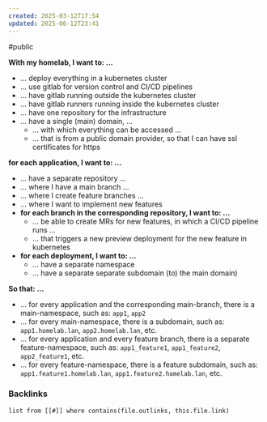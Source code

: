 ```yaml
---
created: 2025-03-12T17:54
updated: 2025-06-12T23:41
---
```

#public

**With my homelab, I want to: ...**
- ... deploy everything in a kubernetes cluster
- ... use gitlab for version control and CI/CD pipelines
- ... have gitlab running outside the kubernetes cluster
- ... have gitlab runners running inside the kubernetes cluster
- ... have one repository for the infrastructure
- ... have a single (main) domain, …
   - ... with which everything can be accessed ...
   - ... that is from a public domain provider, so that I can have ssl certificates for https

**for each application, I want to: ...**
- ... have a separate repository ...
- ... where I have a main branch ...
- ... where I create feature branches ...
- ... where I want to implement new features
- **for each branch in the corresponding repository, I want to: ...**
	- ... be able to create MRs for new features, in which a CI/CD pipeline runs ...
	- ... that triggers a new preview deployment for the new feature in kubernetes
- **for each deployment, I want to: ...**
	- ... have a separate namespace
	- ... have a separate separate subdomain (to) the main domain)


**So that: ...**
- ... for every application and the corresponding main-branch, there is a main-namespace, such as: `app1`, `app2`
- ... for every main-namespace, there is a subdomain, such as: `app1.homelab.lan`, `app2.homelab.lan`, etc.
- ... for every application and every feature branch, there is a separate  feature-namespace, such as: `app1_feature1`, `app1_feature2`, `app2_feature1`, etc.
- ... for every feature-namespace, there is a feature subdomain, such as: `app1.feature1.homelab.lan`, `app1.feature2.homelab.lan`, etc.



### Backlinks
```dataview 
list from [[#]] where contains(file.outlinks, this.file.link)
```


